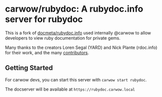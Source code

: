 # carwow/rubydoc: A rubydoc.info server for rubydoc

This is a fork of [docmeta/rubydoc.info](https://github.com/docmeta/rubydoc.info)
used internally @carwow to allow developers to view ruby documentation for private
gems.

Many thanks to the creators Loren Segal (YARD) and Nick Plante (rdoc.info) for
their work, and the many [contributors](https://github.com/docmeta/rubydoc.info/graphs/contributors).

## Getting Started

For carwow devs, you can start this server with `carwow start rubydoc`.

The docserver will be available at `https://rubydoc.carwow.local`
